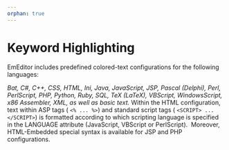 ```yaml
---
orphan: true
---
```

# Keyword Highlighting

EmEditor includes predefined colored-text configurations for
the following languages:

_Bat, C#, C++, CSS, HTML, Ini, Java, JavaScript, JSP, Pascal (Delphi),_
_Perl, PerlScript, PHP, Python, Ruby, SQL, TeX (LaTeX), VBScript, WindowsScript,_
_x86 Assembler, XML, as well as basic text._ Within the HTML configuration, text within ASP tags ( `<% ... %>`) and standard
script tags ( `<SCRIPT> ... </SCRIPT>`) is formatted according to which scripting
language is specified in the LANGUAGE attribute (JavaScript, VBScript or
PerlScript).  Moreover, HTML-Embedded special syntax is available for JSP and
PHP configurations.
